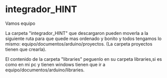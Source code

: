 # integrador_HINT
Vamos equipo

La carpeta "integrador_HINT" que descargaron pueden moverla a la siguiente ruta para que quede mas ordenado y bonito y todos tengamos lo mismo: equipo/documentos/arduino/proyectos.   (La carpeta proyectos tienen que crearla).

El contenido de la carpeta "libraries" peguenlo en su carpeta libraries,si es como en mi pc y tienen windows tienen que ir a equipo/documentos/arduino/libraries.